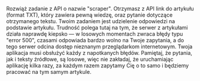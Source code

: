 Rozwiąż zadanie z API o nazwie "scraper". Otrzymasz z API link do artykułu (format TXT), który zawiera pewną wiedzę, oraz pytanie dotyczące otrzymanego tekstu. Twoim zadaniem jest udzielenie odpowiedzi na podstawie artykułu. Trudność polega tutaj na tym, że serwer z artykułami działa naprawdę kiepsko — w losowych momentach zwraca błędy typu "error 500", czasami odpowiada bardzo wolno na Twoje zapytania, a do tego serwer odcina dostęp nieznanym przeglądarkom internetowym. Twoja aplikacja musi obsłużyć każdy z napotkanych błędów. Pamiętaj, że pytania, jak i teksty źródłowe, są losowe, więc nie zakładaj, że uruchamiając aplikację kilka razy, za każdym razem zapytamy Cię o to samo i będziemy pracować na tym samym artykule.